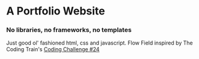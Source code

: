 # A Portfolio Website
### No libraries, no frameworks, no templates
Just good ol' fashioned html, css and javascript.
Flow Field inspired by The Coding Train's [Coding Challenge #24](https://www.youtube.com/watch?v=BjoM9oKOAKY)